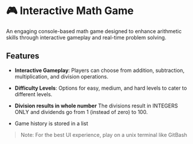 # 🎮 Interactive Math Game

An engaging console-based math game designed to enhance arithmetic skills
through interactive gameplay and real-time problem solving.

## Features

- **Interactive Gameplay**: Players can choose from addition, subtraction,
  multiplication, and division operations.

- **Difficulty Levels**: Options for easy, medium, and hard levels to cater to
  different levels.
- **Division results in whole number** The divisions result in INTEGERS ONLY and
  dividends go from 1 (instead of zero) to 100.

- Game history is stored in a list

> Note: For the best UI experience, play on a unix terminal like GitBash

